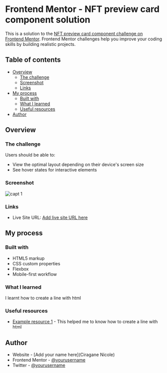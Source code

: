 # Frontend Mentor - NFT preview card component solution

This is a solution to the [NFT preview card component challenge on Frontend Mentor](https://www.frontendmentor.io/challenges/nft-preview-card-component-SbdUL_w0U). Frontend Mentor challenges help you improve your coding skills by building realistic projects. 

## Table of contents

- [Overview](#overview)
  - [The challenge](#the-challenge)
  - [Screenshot](#screenshot)
  - [Links](#links)
- [My process](#my-process)
  - [Built with](#built-with)
  - [What I learned](#what-i-learned)
  - [Useful resources](#useful-resources)
- [Author](#author)


## Overview

### The challenge

Users should be able to:

- View the optimal layout depending on their device's screen size
- See hover states for interactive elements

### Screenshot

![capt 1](https://user-images.githubusercontent.com/72297212/156655981-078c08f6-cc9d-49ae-9938-bb4b8ba935ec.png)


### Links

- Live Site URL: [Add live site URL here]( https://ciraganenicole.github.io/Frontend-mentor-challenge-1/)

## My process

### Built with

- HTML5 markup
- CSS custom properties
- Flexbox
- Mobile-first workflow

### What I learned

I learnt how to create a line with html


### Useful resources

- [Example resource 1](https://love2dev.com/blog/html-horizontal-line/) - This helped me to know how to create a line with html

## Author

- Website - [Add your name here](Ciragane Nicole)
- Frontend Mentor - [@yourusername](https://www.frontendmentor.io/profile/ciraganenicole)
- Twitter - [@yourusername](https://twitter.com/CiraganeN)

